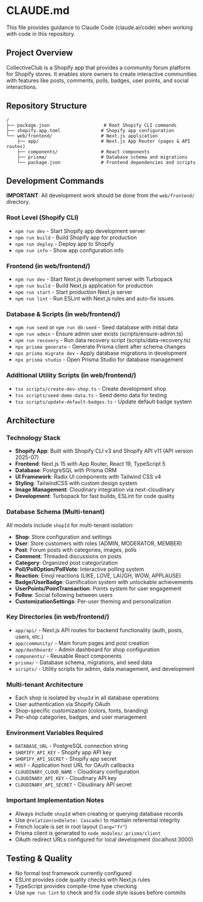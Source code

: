 # CLAUDE.md

This file provides guidance to Claude Code (claude.ai/code) when working with code in this repository.

## Project Overview

CollectiveClub is a Shopify app that provides a community forum platform for Shopify stores. It enables store owners to create interactive communities with features like posts, comments, polls, badges, user points, and social interactions.

## Repository Structure

```
/
├── package.json                    # Root Shopify CLI commands
├── shopify.app.toml               # Shopify app configuration
└── web/frontend/                  # Next.js application
    ├── app/                       # Next.js App Router (pages & API routes)
    ├── components/                # React components
    ├── prisma/                    # Database schema and migrations
    └── package.json               # Frontend dependencies and scripts
```

## Development Commands

**IMPORTANT**: All development work should be done from the `web/frontend/` directory.

### Root Level (Shopify CLI)
- `npm run dev` - Start Shopify app development server
- `npm run build` - Build Shopify app for production  
- `npm run deploy` - Deploy app to Shopify
- `npm run info` - Show app configuration info

### Frontend (in web/frontend/)
- `npm run dev` - Start Next.js development server with Turbopack
- `npm run build` - Build Next.js application for production
- `npm run start` - Start production Next.js server
- `npm run lint` - Run ESLint with Next.js rules and auto-fix issues

### Database & Scripts (in web/frontend/)
- `npm run seed` or `npm run db:seed` - Seed database with initial data
- `npm run admin` - Ensure admin user exists (scripts/ensure-admin.ts)
- `npm run recovery` - Run data recovery script (scripts/data-recovery.ts)
- `npx prisma generate` - Generate Prisma client after schema changes
- `npx prisma migrate dev` - Apply database migrations in development
- `npx prisma studio` - Open Prisma Studio for database management

### Additional Utility Scripts (in web/frontend/)
- `tsx scripts/create-dev-shop.ts` - Create development shop
- `tsx scripts/seed-demo-data.ts` - Seed demo data for testing
- `tsx scripts/update-default-badges.ts` - Update default badge system

## Architecture

### Technology Stack
- **Shopify App**: Built with Shopify CLI v3 and Shopify API v11 (API version 2025-07)
- **Frontend**: Next.js 15 with App Router, React 19, TypeScript 5
- **Database**: PostgreSQL with Prisma ORM
- **UI Framework**: Radix UI components with Tailwind CSS v4
- **Styling**: TailwindCSS with custom design system
- **Image Management**: Cloudinary integration via next-cloudinary
- **Development**: Turbopack for fast builds, ESLint for code quality

### Database Schema (Multi-tenant)
All models include `shopId` for multi-tenant isolation:
- **Shop**: Store configuration and settings
- **User**: Store customers with roles (ADMIN, MODERATOR, MEMBER)  
- **Post**: Forum posts with categories, images, polls
- **Comment**: Threaded discussions on posts
- **Category**: Organized post categorization
- **Poll/PollOption/PollVote**: Interactive polling system
- **Reaction**: Emoji reactions (LIKE, LOVE, LAUGH, WOW, APPLAUSE)
- **Badge/UserBadge**: Gamification system with unlockable achievements
- **UserPoints/PointTransaction**: Points system for user engagement
- **Follow**: Social following between users
- **CustomizationSettings**: Per-user theming and personalization

### Key Directories (in web/frontend/)
- `app/api/` - Next.js API routes for backend functionality (auth, posts, users, etc.)
- `app/community/` - Main forum pages and post creation
- `app/dashboard/` - Admin dashboard for shop configuration
- `components/` - Reusable React components
- `prisma/` - Database schema, migrations, and seed data
- `scripts/` - Utility scripts for admin, data management, and development

### Multi-tenant Architecture
- Each shop is isolated by `shopId` in all database operations
- User authentication via Shopify OAuth
- Shop-specific customization (colors, fonts, branding)
- Per-shop categories, badges, and user management

### Environment Variables Required
- `DATABASE_URL` - PostgreSQL connection string
- `SHOPIFY_API_KEY` - Shopify app API key  
- `SHOPIFY_API_SECRET` - Shopify app secret
- `HOST` - Application host URL for OAuth callbacks
- `CLOUDINARY_CLOUD_NAME` - Cloudinary configuration
- `CLOUDINARY_API_KEY` - Cloudinary API key
- `CLOUDINARY_API_SECRET` - Cloudinary API secret

### Important Implementation Notes
- Always include `shopId` when creating or querying database records
- Use `@relation(onDelete: Cascade)` to maintain referential integrity
- French locale is set in root layout (`lang="fr"`)
- Prisma client is generated to `node_modules/.prisma/client`
- OAuth redirect URLs configured for local development (localhost:3000)

## Testing & Quality
- No formal test framework currently configured
- ESLint provides code quality checks with Next.js rules
- TypeScript provides compile-time type checking
- Use `npm run lint` to check and fix code style issues before commits